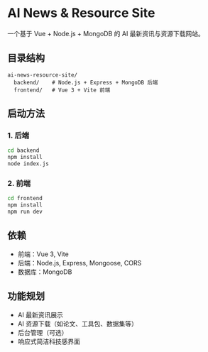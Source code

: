 # AI News & Resource Site

一个基于 Vue + Node.js + MongoDB 的 AI 最新资讯与资源下载网站。

## 目录结构

```
ai-news-resource-site/
  backend/    # Node.js + Express + MongoDB 后端
  frontend/   # Vue 3 + Vite 前端
```

## 启动方法

### 1. 后端
```bash
cd backend
npm install
node index.js
```

### 2. 前端
```bash
cd frontend
npm install
npm run dev
```

## 依赖
- 前端：Vue 3, Vite
- 后端：Node.js, Express, Mongoose, CORS
- 数据库：MongoDB

## 功能规划
- AI 最新资讯展示
- AI 资源下载（如论文、工具包、数据集等）
- 后台管理（可选）
- 响应式简洁科技感界面 